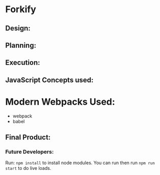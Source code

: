 # Forkify 



## Design:

## Planning:

## Execution:

## JavaScript Concepts used:


# Modern Webpacks Used: 
* webpack
* babel

## Final Product:



### Future Developers:

Run: `npm install` to install node modules.
You can run then run `npm run start` to do live loads.

